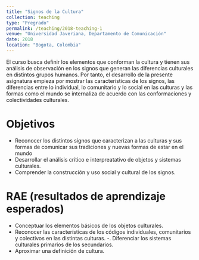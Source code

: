 ```yaml
---
title: "Signos de la Cultura"
collection: teaching
type: "Pregrado"
permalink: /teaching/2018-teaching-1
venue: "Universidad Javeriana, Departamento de Comunicación"
date: 2018 
location: "Bogota, Colombia"
---
```


El curso busca definir los elementos que conforman la cultura y tienen sus análisis de observación en los signos que generan las diferencias culturales en distintos grupos humanos. Por tanto, el desarrollo de la presente asignatura empieza por mostrar las características de los signos, las diferencias entre lo individual, lo comunitario y lo social en las culturas y las formas como el mundo se internaliza de acuerdo con las conformaciones y colectividades culturales.

Objetivos
======
- Reconocer los distintos signos que caracterizan a las culturas y sus formas de comunicar sus tradiciones y nuevas formas de estar en el mundo
- Desarrollar el análisis crítico e interpreatativo de objetos y sistemas culturales.
- Comprender la construcción y uso social y cultural de los signos.

RAE (resultados de aprendizaje esperados)
======
- Conceptuar los elementos básicos de los objetos culturales.
- Reconocer las características de los códigos individuales, comunitarios y colectivos en las distintas culturas. -. Diferenciar los sistemas culturales primarios de los secundarios.
- Aproximar una definición de cultura.
